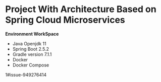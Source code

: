 # Project With Architecture Based on Spring Cloud Microservices

**Environment WorkSpace**

* Java Openjdk 11
* Spring Boot 2.5.2
* Gradle version 7.1.1
* Docker 
* Docker Compose

1#issue-949276414
